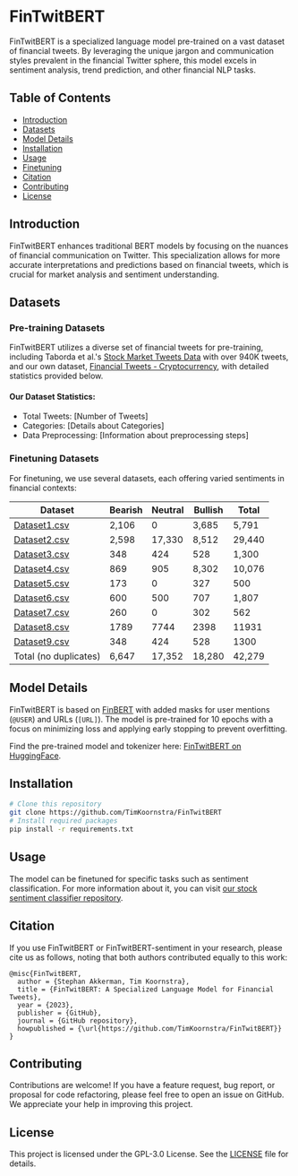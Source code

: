 # FinTwitBERT

FinTwitBERT is a specialized language model pre-trained on a vast dataset of financial tweets. By leveraging the unique jargon and communication styles prevalent in the financial Twitter sphere, this model excels in sentiment analysis, trend prediction, and other financial NLP tasks.

## Table of Contents
- [Introduction](#introduction)
- [Datasets](#datasets)
- [Model Details](#model-details)
- [Installation](#installation)
- [Usage](#usage)
- [Finetuning](#finetuning-datasets)
- [Citation](#citation)
- [Contributing](#contributing)
- [License](#license)

## Introduction
FinTwitBERT enhances traditional BERT models by focusing on the nuances of financial communication on Twitter. This specialization allows for more accurate interpretations and predictions based on financial tweets, which is crucial for market analysis and sentiment understanding.

## Datasets
### Pre-training Datasets
FinTwitBERT utilizes a diverse set of financial tweets for pre-training, including Taborda et al.'s [Stock Market Tweets Data](https://ieee-dataport.org/open-access/stock-market-tweets-data) with over 940K tweets, and our own dataset, [Financial Tweets - Cryptocurrency](https://huggingface.co/datasets/StephanAkkerman/financial-tweets-crypto), with detailed statistics provided below.

#### Our Dataset Statistics:
- Total Tweets: [Number of Tweets]
- Categories: [Details about Categories]
- Data Preprocessing: [Information about preprocessing steps]

### Finetuning Datasets
For finetuning, we use several datasets, each offering varied sentiments in financial contexts:

| Dataset | Bearish | Neutral | Bullish | Total |
|---------|---------|---------|---------|-------|
| [Dataset1.csv](https://www.kaggle.com/yash612/stockmarket-sentiment-dataset) | 2,106 | 0 | 3,685 | 5,791 |
| [Dataset2.csv](https://www.kaggle.com/chenxidong/stock-tweet-sentiment-dataset) | 2,598 | 17,330 | 8,512 | 29,440 |
| [Dataset3.csv](https://www.kaggle.com/utkarshxy/stock-markettweets-lexicon-data) | 348 | 424 | 528 | 1,300 |
| [Dataset4.csv](https://www.kaggle.com/mattgilgo/stock-related-tweet-sentiment) | 869 | 905 | 8,302 | 10,076 |
| [Dataset5.csv](https://github.com/surge-ai/stock-sentiment/blob/main/sentiment.csv) | 173 | 0 | 327 | 500 |
| [Dataset6.csv](https://github.com/poojathakoor/twitter-stock-sentiment/tree/master/twitter_stock_sentiment/training_data) | 600 | 500 | 707 | 1,807 |
| [Dataset7.csv](https://github.com/surge-ai/crypto-sentiment/blob/main/sentiment.csv) | 260 | 0 | 302 | 562 |
| [Dataset8.csv](https://huggingface.co/datasets/zeroshot/twitter-financial-news-sentiment) | 1789 | 7744 | 2398 | 11931 |
| [Dataset9.csv](https://ieee-dataport.org/open-access/stock-market-tweets-data) | 348 | 424 | 528 | 1300 |
| Total (no duplicates) | 6,647 | 17,352 | 18,280 | 42,279 |

## Model Details
FinTwitBERT is based on [FinBERT](https://huggingface.co/ProsusAI/finbert) with added masks for user mentions (`@USER`) and URLs (`[URL]`). The model is pre-trained for 10 epochs with a focus on minimizing loss and applying early stopping to prevent overfitting.

Find the pre-trained model and tokenizer here: [FinTwitBERT on HuggingFace](https://huggingface.co/StephanAkkerman/FinTwitBERT).

## Installation
```bash
# Clone this repository
git clone https://github.com/TimKoornstra/FinTwitBERT
# Install required packages
pip install -r requirements.txt
```

## Usage
The model can be finetuned for specific tasks such as sentiment classification. For more information about it, you can visit [our stock sentiment classifier repository](https://github.com/TimKoornstra/stock-sentiment-classifier).

## Citation
If you use FinTwitBERT or FinTwitBERT-sentiment in your research, please cite us as follows, noting that both authors contributed equally to this work:

```
@misc{FinTwitBERT,
  author = {Stephan Akkerman, Tim Koornstra},
  title = {FinTwitBERT: A Specialized Language Model for Financial Tweets},
  year = {2023},
  publisher = {GitHub},
  journal = {GitHub repository},
  howpublished = {\url{https://github.com/TimKoornstra/FinTwitBERT}}
}
```

## Contributing
Contributions are welcome! If you have a feature request, bug report, or proposal for code refactoring, please feel free to open an issue on GitHub. We appreciate your help in improving this project.

## License
This project is licensed under the GPL-3.0 License. See the [LICENSE](LICENSE) file for details.
